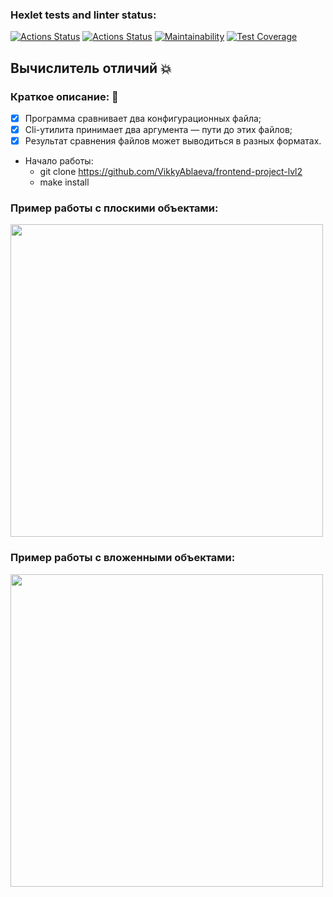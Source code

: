 ### Hexlet tests and linter status:
[![Actions Status](https://github.com/VikkyAblaeva/frontend-project-lvl2/workflows/hexlet-check/badge.svg)](https://github.com/VikkyAblaeva/frontend-project-lvl2/actions) [![Actions Status](https://github.com/VikkyAblaeva/frontend-project-lvl2/workflows/eslint&test-check/badge.svg)](https://github.com/VikkyAblaeva/frontend-project-lvl2/actions) [![Maintainability](https://api.codeclimate.com/v1/badges/3498a7dabc23049c33f8/maintainability)](https://codeclimate.com/github/VikkyAblaeva/frontend-project-lvl2/maintainability) [![Test Coverage](https://api.codeclimate.com/v1/badges/3498a7dabc23049c33f8/test_coverage)](https://codeclimate.com/github/VikkyAblaeva/frontend-project-lvl2/test_coverage)

## Вычислитель отличий :collision:

### Краткое описание: :page_facing_up:

- [X] Программа сравнивает два конфигурационных файла;
- [X] Cli-утилита принимает два аргумента — пути до этих файлов;
- [X] Результат сравнения файлов может выводиться в разных форматах.

- Начало работы:
    - git clone https://github.com/VikkyAblaeva/frontend-project-lvl2
    - make install


### Пример работы с плоскими объектами:

<a href="https://asciinema.org/a/36jPBTpBLIZHvY8fJXrb8hUAk" target="_blank"><img src="https://asciinema.org/a/36jPBTpBLIZHvY8fJXrb8hUAk.svg" width="500"></a>

### Пример работы с вложенными объектами:

<a href="https://asciinema.org/a/7k4pjQX9iaoWVNFwkLMtDBK33" target="_blank"><img src="https://asciinema.org/a/7k4pjQX9iaoWVNFwkLMtDBK33.svg" width="500"></a>
